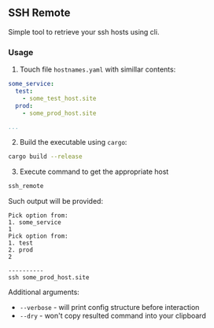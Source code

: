 ## SSH Remote

Simple tool to retrieve your ssh hosts using cli.

### Usage

1. Touch file `hostnames.yaml` with simillar contents:
```yaml
some_service:
  test:
    - some_test_host.site
  prod:
    - some_prod_host.site

...
```
2. Build the executable using `cargo`: 
```bash
cargo build --release
```
3. Execute command to get the appropriate host
```bash 
ssh_remote
```

Such output will be provided:
```
Pick option from: 
1. some_service
1
Pick option from: 
1. test
2. prod
2

----------
ssh some_prod_host.site
```

Additional arguments:
* `--verbose` - will print config structure before interaction
* `--dry` - won't copy resulted command into your clipboard